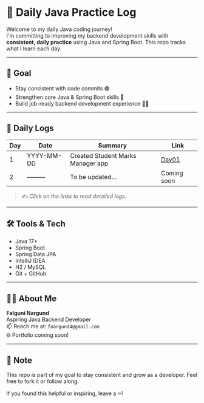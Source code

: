 # 🧠 Daily Java Practice Log

Welcome to my daily Java coding journey!  
I'm committing to improving my backend development skills with **consistent, daily practice** using Java and Spring Boot. This repo tracks what I learn each day.

---

## 🎯 Goal

- Stay consistent with code commits 🟢
- Strengthen core Java & Spring Boot skills 💪
- Build job-ready backend development experience 👨‍💻

---

## 📅 Daily Logs

| Day | Date       | Summary                          | Link         |
|-----|------------|----------------------------------|--------------|
| 1   | YYYY-MM-DD | Created Student Marks Manager app | [Day01](Day01.md) |
| 2   | ———        | To be updated…                   | Coming soon  |

> ✍️ *Click on the links to read detailed logs.*

---

## 🛠️ Tools & Tech

- Java 17+
- Spring Boot
- Spring Data JPA
- IntelliJ IDEA
- H2 / MySQL
- Git + GitHub

---

## 🙋‍♀️ About Me

**Falguni Nargund**  
Aspiring Java Backend Developer  
📫 Reach me at: `fnargund4@gmail.com`  
🌐 Portfolio coming soon!

---

## 📌 Note

This repo is part of my goal to stay consistent and grow as a developer. Feel free to fork it or follow along.

If you found this helpful or inspiring, leave a ⭐️!
